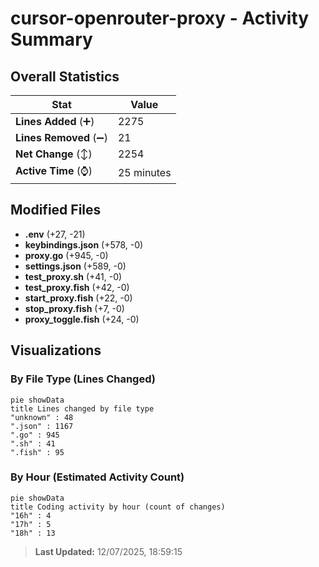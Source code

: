 # cursor-openrouter-proxy - Activity Summary 

## Overall Statistics

| Stat                   | Value                                                             |
| ---------------------- | ----------------------------------------------------------------- |
| **Lines Added** (➕)   | 2275                                          |
| **Lines Removed** (➖) | 21                                        |
| **Net Change** (↕)    | 2254                |
| **Active Time** (⌚)   | 25 minutes |


## Modified Files
- **.env** (+27, -21)
- **keybindings.json** (+578, -0)
- **proxy.go** (+945, -0)
- **settings.json** (+589, -0)
- **test_proxy.sh** (+41, -0)
- **test_proxy.fish** (+42, -0)
- **start_proxy.fish** (+22, -0)
- **stop_proxy.fish** (+7, -0)
- **proxy_toggle.fish** (+24, -0)

## Visualizations

### By File Type (Lines Changed)

```mermaid
pie showData
title Lines changed by file type
"unknown" : 48
".json" : 1167
".go" : 945
".sh" : 41
".fish" : 95
```

### By Hour (Estimated Activity Count)

```mermaid
pie showData
title Coding activity by hour (count of changes)
"16h" : 4
"17h" : 5
"18h" : 13
```


> **Last Updated:** 12/07/2025, 18:59:15